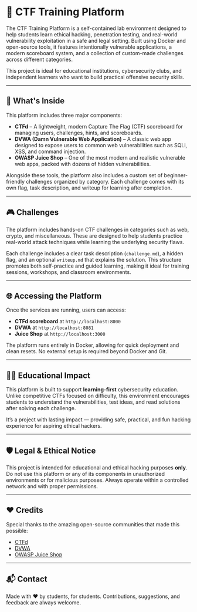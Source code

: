# 🎯 CTF Training Platform

The CTF Training Platform is a self-contained lab environment designed to help students learn ethical hacking, penetration testing, and real-world vulnerability exploitation in a safe and legal setting. Built using Docker and open-source tools, it features intentionally vulnerable applications, a modern scoreboard system, and a collection of custom-made challenges across different categories.

This project is ideal for educational institutions, cybersecurity clubs, and independent learners who want to build practical offensive security skills.

---

## 🧠 What's Inside

This platform includes three major components:

- **CTFd** – A lightweight, modern Capture The Flag (CTF) scoreboard for managing users, challenges, hints, and scoreboards.
- **DVWA (Damn Vulnerable Web Application)** – A classic web app designed to expose users to common web vulnerabilities such as SQLi, XSS, and command injection.
- **OWASP Juice Shop** – One of the most modern and realistic vulnerable web apps, packed with dozens of hidden vulnerabilities.

Alongside these tools, the platform also includes a custom set of beginner-friendly challenges organized by category. Each challenge comes with its own flag, task description, and writeup for learning after completion.

---

## 🎮 Challenges

The platform includes hands-on CTF challenges in categories such as web, crypto, and miscellaneous. These are designed to help students practice real-world attack techniques while learning the underlying security flaws.

Each challenge includes a clear task description (`challenge.md`), a hidden flag, and an optional `writeup.md` that explains the solution. This structure promotes both self-practice and guided learning, making it ideal for training sessions, workshops, and classroom environments.

---

## 🌐 Accessing the Platform

Once the services are running, users can access:

- **CTFd scoreboard** at `http://localhost:8000`
- **DVWA** at `http://localhost:8081`
- **Juice Shop** at `http://localhost:3000`

The platform runs entirely in Docker, allowing for quick deployment and clean resets. No external setup is required beyond Docker and Git.

---

## 🧑‍🎓 Educational Impact

This platform is built to support **learning-first** cybersecurity education. Unlike competitive CTFs focused on difficulty, this environment encourages students to understand the vulnerabilities, test ideas, and read solutions after solving each challenge.

It’s a project with lasting impact — providing safe, practical, and fun hacking experience for aspiring ethical hackers.

---

## 🛡️ Legal & Ethical Notice

This project is intended for educational and ethical hacking purposes **only**. Do not use this platform or any of its components in unauthorized environments or for malicious purposes. Always operate within a controlled network and with proper permissions.

---

## ❤️ Credits

Special thanks to the amazing open-source communities that made this possible:

- [CTFd](https://github.com/CTFd/CTFd)
- [DVWA](https://github.com/digininja/DVWA)
- [OWASP Juice Shop](https://owasp.org/www-project-juice-shop/)

---

## 📬 Contact

Made with ❤️ by students, for students. Contributions, suggestions, and feedback are always welcome.
